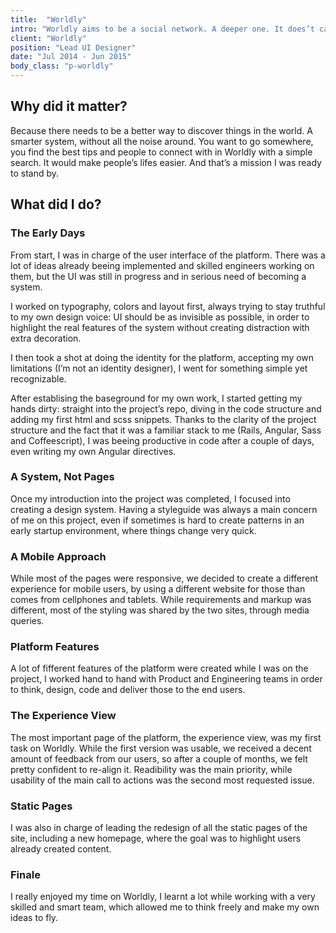 ```yaml
---
title:  "Worldly"
intro: "Worldly aims to be a social network. A deeper one. It does’t care about your popularity, it only cares about you getting the right information about any place in the world."
client: "Worldly"
position: "Lead UI Designer"
date: "Jul 2014 - Jun 2015"
body_class: "p-worldly"
---
```


## Why did it matter?

Because there needs to be a better way to discover things in the world. A smarter system, without all the noise around. You want to go somewhere, you find the best tips and people to connect with in Worldly with a simple search. It would make people’s lifes easier. And that’s a mission I was ready to stand by.

## What did I do?

### The Early Days

From start, I was in charge of the user interface of the platform. There was a lot of ideas already beeing implemented and skilled engineers working on them, but the UI was still in progress and in serious need of becoming a system.

I worked on typography, colors and layout first, always trying to stay truthful to my own design voice: UI should be as invisible as possible, in order to highlight the real features of the system without creating distraction with extra decoration.

I then took a shot at doing the identity for the platform, accepting my own limitations (I’m not an identity designer), I went for something simple yet recognizable.

After establising the baseground for my own work, I started getting my hands dirty: straight into the project’s repo, diving in the code structure and adding my first html and scss snippets. Thanks to the clarity of the project structure and the fact that it was a familiar stack to me (Rails, Angular, Sass and Coffeescript), I was beeing productive in code after a couple of days, even writing my own Angular directives.

### A System, Not Pages

Once my introduction into the project was completed, I focused into creating a design system. Having a styleguide was always a main concern of me on this project, even if sometimes is hard to create patterns in an early startup environment, where things change very quick.

### A Mobile Approach

While most of the pages were responsive, we decided to create a different experience for mobile users, by using a different website for those than comes from cellphones and tablets. While requirements and markup was different, most of the styling was shared by the two sites, through media queries.

### Platform Features

A lot of fifferent features of the platform were created while I was on the project, I worked hand to hand with Product and Engineering teams in order to think, design, code and deliver those to the end users.

### The Experience View

The most important page of the platform, the experience view, was my first task on Worldly. While the first version was usable, we received a decent amount of feedback from our users, so after a couple of months, we felt pretty confident to re-align it. Readibility was the main priority, while usability of the main call to actions was the second most requested issue.

### Static Pages

I was also in charge of leading the redesign of all the static pages of the site, including a new homepage, where the goal was to highlight users already created content.


### Finale

I really enjoyed my time on Worldly, I learnt a lot while working with a very skilled and smart team, which allowed me to think freely and make my own ideas to fly.



